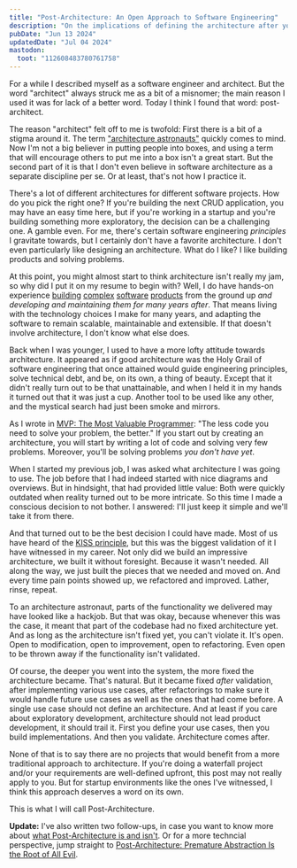 ```yaml
---
title: "Post-Architecture: An Open Approach to Software Engineering"
description: "On the implications of defining the architecture after you build the product"
pubDate: "Jun 13 2024"
updatedDate: "Jul 04 2024"
mastodon:
  toot: "112608483780761758"
---
```


For a while I described myself as a software engineer and architect. But the
word "architect" always struck me as a bit of a misnomer; the main reason I used
it was for lack of a better word. Today I think I found that word:
post-architect.

The reason "architect" felt off to me is twofold: First there is a bit of a
stigma around it. The term ["architecture astronauts"](https://en.wikipedia.org/wiki/Architecture_astronaut) quickly comes to mind. Now I'm not a big believer in
putting people into boxes, and using a term that will encourage others to put me
into a box isn't a great start. But the second part of it is that I don't even
believe in software architecture as a separate discipline per se. Or at least,
that's not how I practice it.

There's a lot of different architectures for different software projects. How do
you pick the right one? If you're building the next CRUD application, you may
have an easy time here, but if you're working in a startup and you're building
something more exploratory, the decision can be a challenging one. A gamble
even. For me, there's certain software engineering *principles* I gravitate
towards, but I certainly don't have a favorite architecture. I don't even
particularly like designing an architecture. What do I like? I like building
products and solving problems.

At this point, you might almost start to think architecture isn't really my jam,
so why did I put it on my resume to begin with? Well, I do have hands-on
experience
[building](https://fiberplane.com/blog/announcing-fp-bindgen)
[complex](https://fiberplane.com/blog/a-deep-dive-into-fiberplane-s-operational-transformation)
[software](https://fiberplane.com/blog/writing-redux-reducers-in-rust)
[products](https://fiberplane.com/blog/creating-a-rich-text-editor-using-rust-and-react)
from the ground up
*and developing and maintaining them for many years after*. That means living
with the technology choices I make for many years, and adapting the software to
remain scalable, maintainable and extensible. If that doesn't involve
architecture, I don't know what else does.

Back when I was younger, I used to have a more lofty attitude towards
architecture. It appeared as if good architecture was the Holy Grail of software
engineering that once attained would guide engineering principles, solve
technical debt, and be, on its own, a thing of beauty. Except that it didn't
really turn out to be that unattainable, and when I held it in my hands it
turned out that it was just a cup. Another tool to be used like any other, and
the mystical search had just been smoke and mirrors.

As I wrote in [MVP: The Most Valuable Programmer](/blog/2023/04/mvp-the-most-valuable-programmer):
"The less code you need to solve your problem, the better." If you start out by
creating an architecture, you will start by writing a lot of code and solving
very few problems. Moreover, you'll be solving problems _you don't have yet_.

When I started my previous job, I was asked what architecture I was going to
use. The job before that I had indeed started with nice diagrams and overviews.
But in hindsight, that had provided little value: Both were quickly outdated
when reality turned out to be more intricate. So this time I made a conscious
decision to not bother. I answered: I'll just keep it simple and we'll take it
from there.

And that turned out to be the best decision I could have made. Most of us have
heard of the [KISS principle](https://en.wikipedia.org/wiki/KISS_principle), but
this was the biggest validation of it I have witnessed in my career. Not only
did we build an impressive architecture, we built it without foresight. Because
it wasn't needed. All along the way, we just built the pieces that we needed and
moved on. And every time pain points showed up, we refactored and improved.
Lather, rinse, repeat.

To an architecture astronaut, parts of the functionality we delivered may have
looked like a hackjob. But that was okay, because whenever this was the case, it
meant that part of the codebase had no fixed architecture yet. And as long as
the architecture isn't fixed yet, you can't violate it. It's open. Open to
modification, open to improvement, open to refactoring. Even open to be thrown
away if the functionality isn't validated.

Of course, the deeper you went into the system, the more fixed the architecture
became. That's natural. But it became fixed _after_ validation, after
implementing various use cases, after refactorings to make sure it would handle
future use cases as well as the ones that had come before. A single use case
should not define an architecture. And at least if you care about exploratory
development, architecture should not lead product development, it should trail
it. First you define your use cases, then you build implementations. And then
you validate. Architecture comes after.

None of that is to say there are no projects that would benefit from a more
traditional approach to architecture. If you're doing a waterfall project and/or
your requirements are well-defined upfront, this post may not really apply to
you. But for startup environments like the ones I've witnessed, I think this
approach deserves a word on its own.

This is what I will call Post-Architecture.

**Update:** I've also written two follow-ups, in case you want to know more about
[what Post-Architecture is and isn't](/blog/2024/07/post-architecture-what-it-is-and-isnt).
Or for a more techncial perspective, jump straight to [Post-Architecture: Premature Abstraction Is the Root of All Evil](/blog/2024/07/post-architecture-premature-abstraction-is-the-root-of-all-evil/).
